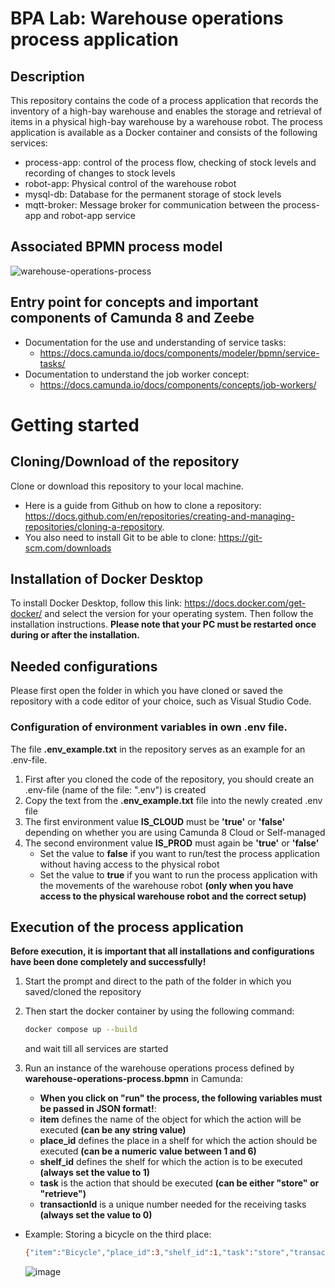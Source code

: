 # BPA Lab: Warehouse operations process application

## Description 
This repository contains the code of a process application that records the inventory of a high-bay warehouse and enables the storage and retrieval of items in a physical high-bay warehouse by a warehouse robot. 
The process application is available as a Docker container and consists of the following services:
* process-app: control of the process flow, checking of stock levels and recording of changes to stock levels
* robot-app: Physical control of the warehouse robot
* mysql-db: Database for the permanent storage of stock levels
* mqtt-broker: Message broker for communication between the process-app and robot-app service

## Associated BPMN process model
![warehouse-operations-process](https://github.com/DomenicGonzalez/bpa_lab_warehouse_operations_docker_version/assets/134142150/e838071e-7f9f-4c7f-b8f6-33fb417c184e)


## Entry point for concepts and important components of Camunda 8 and Zeebe
* Documentation for the use and understanding of service tasks:
  * https://docs.camunda.io/docs/components/modeler/bpmn/service-tasks/
* Documentation to understand the job worker concept:
  * https://docs.camunda.io/docs/components/concepts/job-workers/

# Getting started

## Cloning/Download of the repository
Clone or download this repository to your local machine. 
* Here is a guide from Github on how to clone a repository: https://docs.github.com/en/repositories/creating-and-managing-repositories/cloning-a-repository.
* You also need to install Git to be able to clone: https://git-scm.com/downloads 

## Installation of Docker Desktop
To install Docker Desktop, follow this link: https://docs.docker.com/get-docker/ and select the version for your operating system. Then follow the installation instructions. **Please note that your PC must be restarted once during or after the installation.**

## Needed configurations
Please first open the folder in which you have cloned or saved the repository with a code editor of your choice, such as Visual Studio Code.

### Configuration of environment variables in own .env file.
The file **.env_example.txt** in the repository serves as an example for an .env-file. 

1. First after you cloned the code of the repository, you should create an .env-file (name of the file: ".env") is created
2. Copy the text from the **.env_example.txt** file into the newly created .env file
3. The first environment value **IS_CLOUD** must be **'true'** or **'false'** depending on whether you are using Camunda 8 Cloud or Self-managed
4. The second environment value **IS_PROD** must again be **'true'** or **'false'**
   * Set the value to **false** if you want to run/test the process application without having access to the physical robot
   * Set the value to **true** if you want to run the process application with the movements of the warehouse robot **(only when you have access to the physical warehouse robot and the correct setup)**

## Execution of the process application
**Before execution, it is important that all installations and configurations have been done completely and successfully!**

1. Start the prompt and direct to the path of the folder in which you saved/cloned the repository
2. Then start the docker container by using the following command:
   ```bash
   docker compose up --build
    ```
   and wait till all services are started
   
4. Run an instance of the warehouse operations process defined by **warehouse-operations-process.bpmn** in Camunda:
     * **When you click on "run" the process, the following variables must be passed in JSON format!**:
     * **item** defines the name of the object for which the action will be executed **(can be any string value)**
     * **place_id** defines the place in a shelf for which the action should be executed **(can be a numeric value between 1 and 6)**
     * **shelf_id** defines the shelf for which the action is to be executed **(always set the value to 1)**
     * **task** is the action that should be executed **(can be either "store" or "retrieve")**
     * **transactionId** is a unique number needed for the receiving tasks **(always set the value to 0)**
     
* Example: Storing a bicycle on the third place:
  ```bash
  {"item":"Bicycle","place_id":3,"shelf_id":1,"task":"store","transactionId":0}
  ```
  ![image](https://github.com/DomenicGonzalez/bpa_lab_warehouse_operations_docker_version/assets/134142150/e746d89d-b290-4e6a-ab5b-a2a1812d6893)

